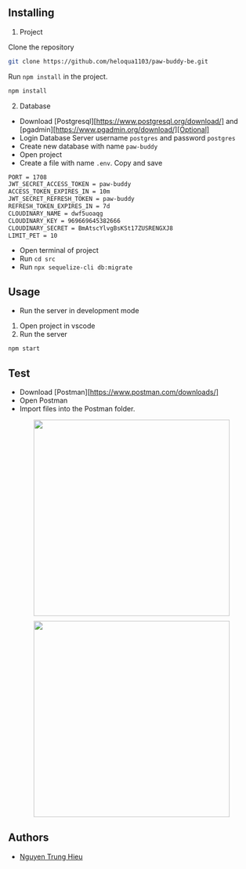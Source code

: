 ## Installing

1. Project

Clone the repository

```bash
git clone https://github.com/heloqua1103/paw-buddy-be.git
```

Run `npm install` in the project.

```bash
npm install
```

2. Database

- Download [Postgresql][https://www.postgresql.org/download/] and [pgadmin][https://www.pgadmin.org/download/][Optional]
- Login Database Server username `postgres` and password `postgres`
- Create new database with name `paw-buddy`
- Open project
- Create a file with name `.env`. Copy and save

```bash
PORT = 1708
JWT_SECRET_ACCESS_TOKEN = paw-buddy
ACCESS_TOKEN_EXPIRES_IN = 10m
JWT_SECRET_REFRESH_TOKEN = paw-buddy
REFRESH_TOKEN_EXPIRES_IN = 7d
CLOUDINARY_NAME = dwf5uoaqg
CLOUDINARY_KEY = 969669645382666
CLOUDINARY_SECRET = BmAtscYlvgBsKSt17ZUSRENGXJ8
LIMIT_PET = 10
```

- Open terminal of project
- Run `cd src`
- Run `npx sequelize-cli db:migrate`

## Usage

- Run the server in development mode

1. Open project in vscode
2. Run the server

```bash
npm start
```

## Test

- Download [Postman][https://www.postman.com/downloads/]
- Open Postman
- Import files into the Postman folder.

<div style="justify-content: center;
    display: flex;
    align-items: center; flex-direction: column; gap: 10px">
<img width="400px" src="https://i.imgur.com/lTNfQMH.jpeg">
<img width="400px" src="https://i.imgur.com/8zIbwC0.jpeg">
</div>

## Authors

- [Nguyen Trung Hieu](https://github.com/heloqua1103)

